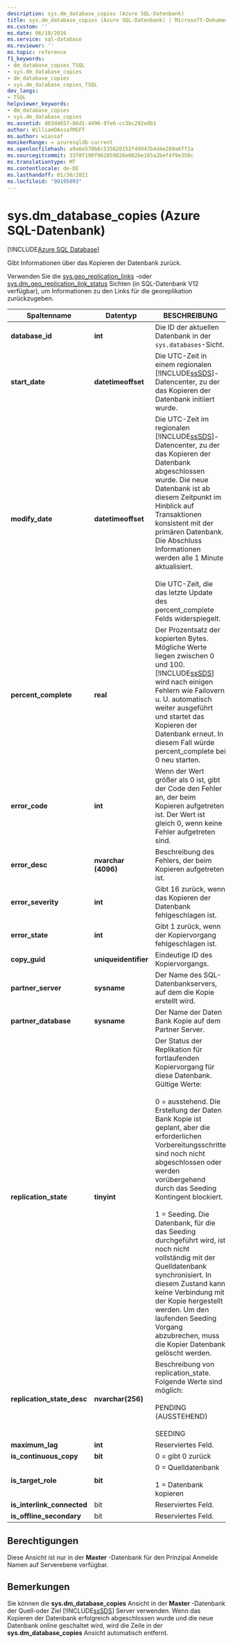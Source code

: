 ```yaml
---
description: sys.dm_database_copies (Azure SQL-Datenbank)
title: sys.dm_database_copies (Azure SQL-Datenbank) | Microsoft-Dokumentation
ms.custom: ''
ms.date: 06/10/2016
ms.service: sql-database
ms.reviewer: ''
ms.topic: reference
f1_keywords:
- dm_database_copies_TSQL
- sys.dm_database_copies
- dm_database_copies
- sys.dm_database_copies_TSQL
dev_langs:
- TSQL
helpviewer_keywords:
- dm_database_copies
- sys.dm_database_copies
ms.assetid: d03d4657-86d1-4496-97e6-cc3bc292e0b1
author: WilliamDAssafMSFT
ms.author: wiassaf
monikerRange: = azuresqldb-current
ms.openlocfilehash: a9a6e570b6c535620152f49947b4d4e289a6ff2a
ms.sourcegitcommit: 33f0f190f962059826e002be165a2bef4f9e350c
ms.translationtype: MT
ms.contentlocale: de-DE
ms.lasthandoff: 01/30/2021
ms.locfileid: "99195093"
---
```

# <a name="sysdm_database_copies-azure-sql-database"></a>sys.dm_database_copies (Azure SQL-Datenbank)
[!INCLUDE[Azure SQL Database](../../includes/applies-to-version/asdb.md)]

  Gibt Informationen über das Kopieren der Datenbank zurück.  
  
Verwenden Sie die [sys.geo_replication_links](../../relational-databases/system-dynamic-management-views/sys-geo-replication-links-azure-sql-database.md) -oder [sys.dm_geo_replication_link_status](../../relational-databases/system-dynamic-management-views/sys-dm-geo-replication-link-status-azure-sql-database.md) Sichten (in SQL-Datenbank V12 verfügbar), um Informationen zu den Links für die georeplikation zurückzugeben.
  
  
|Spaltenname|Datentyp|BESCHREIBUNG|  
|-----------------|---------------|-----------------|  
|**database_id**|**int**|Die ID der aktuellen Datenbank in der `sys.databases`-Sicht.|  
|**start_date**|**datetimeoffset**|Die UTC-Zeit in einem regionalen [!INCLUDE[ssSDS](../../includes/sssds-md.md)]-Datencenter, zu der das Kopieren der Datenbank initiiert wurde.|  
|**modify_date**|**datetimeoffset**|Die UTC-Zeit im regionalen [!INCLUDE[ssSDS](../../includes/sssds-md.md)]-Datencenter, zu der das Kopieren der Datenbank abgeschlossen wurde. Die neue Datenbank ist ab diesem Zeitpunkt im Hinblick auf Transaktionen konsistent mit der primären Datenbank. Die Abschluss Informationen werden alle 1 Minute aktualisiert.<br /><br />Die UTC-Zeit, die das letzte Update des percent_complete Felds widerspiegelt.|  
|**percent_complete**|**real**|Der Prozentsatz der kopierten Bytes. Mögliche Werte liegen zwischen 0 und 100. [!INCLUDE[ssSDS](../../includes/sssds-md.md)] wird nach einigen Fehlern wie Failovern u. U. automatisch weiter ausgeführt und startet das Kopieren der Datenbank erneut. In diesem Fall würde percent_complete bei 0 neu starten.|  
|**error_code**|**int**|Wenn der Wert größer als 0 ist, gibt der Code den Fehler an, der beim Kopieren aufgetreten ist. Der Wert ist gleich 0, wenn keine Fehler aufgetreten sind.|  
|**error_desc**|**nvarchar (4096)**|Beschreibung des Fehlers, der beim Kopieren aufgetreten ist.|  
|**error_severity**|**int**|Gibt 16 zurück, wenn das Kopieren der Datenbank fehlgeschlagen ist.|  
|**error_state**|**int**|Gibt 1 zurück, wenn der Kopiervorgang fehlgeschlagen ist.|  
|**copy_guid**|**uniqueidentifier**|Eindeutige ID des Kopiervorgangs.|  
|**partner_server**|**sysname**|Der Name des SQL-Datenbankservers, auf dem die Kopie erstellt wird.|  
|**partner_database**|**sysname**|Der Name der Daten Bank Kopie auf dem Partner Server.|  
|**replication_state**|**tinyint**|Der Status der Replikation für fortlaufenden Kopiervorgang für diese Datenbank. Gültige Werte:<br /><br /> 0 = ausstehend. Die Erstellung der Daten Bank Kopie ist geplant, aber die erforderlichen Vorbereitungsschritte sind noch nicht abgeschlossen oder werden vorübergehend durch das Seeding Kontingent blockiert.<br /><br /> 1 = Seeding. Die Datenbank, für die das Seeding durchgeführt wird, ist noch nicht vollständig mit der Quelldatenbank synchronisiert. In diesem Zustand kann keine Verbindung mit der Kopie hergestellt werden. Um den laufenden Seeding Vorgang abzubrechen, muss die Kopier Datenbank gelöscht werden.|  
|**replication_state_desc**|**nvarchar(256)**|Beschreibung von replication_state. Folgende Werte sind möglich:<br /><br /> PENDING (AUSSTEHEND)<br /><br /> SEEDING<br />|  
|**maximum_lag**|**int**|Reserviertes Feld.|  
|**is_continuous_copy**|**bit**|0 = gibt 0 zurück|  
|**is_target_role**|**bit**|0 = Quelldatenbank<br /><br /> 1 = Datenbank kopieren|  
|**is_interlink_connected**|bit|Reserviertes Feld.|  
|**is_offline_secondary**|bit|Reserviertes Feld.|  
  
## <a name="permissions"></a>Berechtigungen  
 Diese Ansicht ist nur in der **Master** -Datenbank für den Prinzipal Anmelde Namen auf Serverebene verfügbar.  
  
## <a name="remarks"></a>Bemerkungen  
 Sie können die **sys.dm_database_copies** Ansicht in der **Master** -Datenbank der Quell-oder Ziel [!INCLUDE[ssSDS](../../includes/sssds-md.md)] Server verwenden. Wenn das Kopieren der Datenbank erfolgreich abgeschlossen wurde und die neue Datenbank online geschaltet wird, wird die Zeile in der **sys.dm_database_copies** Ansicht automatisch entfernt.  
  
  
